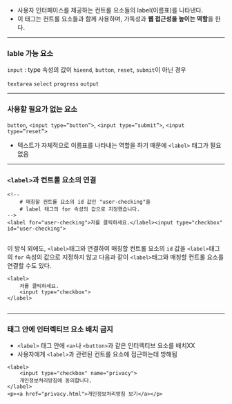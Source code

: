 <ul>
<li>사용자 인터페이스를 제공하는 컨트롤 요소들의 label(이름표)를 나타낸다.</li>
<li>이 태그는 컨트롤 요소들과 함께 사용하며, 가독성과 <strong>웹 접근성을 높이는 역할</strong>을 한다.</li>
</ul>
<hr />
<h3 id="lable-가능-요소">lable 가능 요소</h3>
<p><code>input</code> : type 속성의 값이 <code>hieend</code>, <code>button</code>, <code>reset</code>, <code>submit</code>이 아닌 경우</p>
<p><code>textarea</code> <code>select</code> <code>progress</code> <code>output</code></p>
<hr />
<h3 id="사용할-필요가-없는-요소">사용할 필요가 없는 요소</h3>
<p><code>button</code>, <code>&lt;input type=”button”&gt;</code>, <code>&lt;input type=”submit”&gt;</code>, <code>&lt;input type=”reset”&gt;</code></p>
<ul>
<li>텍스트가 자체적으로 이름표를 나타내는 역할을 하기 때문에 <code>&lt;label&gt;</code> 태그가 필요없음</li>
</ul>
<hr />
<h3 id="label과-컨트롤-요소의-연결"><code>&lt;label&gt;</code>과 컨트롤 요소의 연결</h3>
<pre><code class="language-html">&lt;!--
    # 매칭할 컨트롤 요소의 id 값인 &quot;user-checking&quot;을
    # label 태그의 for 속성의 값으로 지정했습니다.
--&gt;
&lt;label for=&quot;user-checking&quot;&gt;저를 클릭하세요.&lt;/label&gt;&lt;input type=&quot;checkbox&quot; id=&quot;user-checking&quot;&gt;</code></pre>
<p><img alt="" src="https://velog.velcdn.com/images/a700hui/post/8fc81ec1-bdf1-4326-8aa8-49ea1990dcb3/image.png" /></p>
<p>이 방식 외에도, <code>&lt;label&gt;</code>태그와 연결하여 매칭할 컨트롤 요소의 <code>id</code> 값을 <code>&lt;label&gt;</code>태그의 <code>for</code> 속성의 값으로 지정하지 않고 다음과 같이 <code>&lt;label&gt;</code>태그와 매칭할 컨트롤 요소를 연결할 수도 있다.</p>
<pre><code class="language-html">&lt;label&gt;
    저를 클릭하세요.
    &lt;input type=&quot;checkbox&quot;&gt;
&lt;/label&gt;</code></pre>
<p><img alt="" src="https://velog.velcdn.com/images/a700hui/post/a44c5a8e-cc0b-4838-93e2-0257c7053a20/image.png" /></p>
<hr />
<h3 id="label태그-안에-인터렉티브-요소-배치-금지"><label>태그 안에 인터렉티브 요소 배치 금지</h3>
<ul>
<li><code>&lt;label&gt;</code> 태그 안에 <code>&lt;a&gt;</code>나 <code>&lt;button&gt;</code>과 같은 인터렉티브 요소를 배치XX</li>
<li>사용자에게 <code>&lt;label&gt;</code>과 관련된 컨트롤 요소에 접근하는데 방해됨</li>
</ul>
<pre><code class="language-html">&lt;label&gt;
    &lt;input type=&quot;checkbox&quot; name=&quot;privacy&quot;&gt;
    개인정보처리방침에 동의합니다.
&lt;/label&gt;
&lt;p&gt;&lt;a href=&quot;privacy.html&quot;&gt;개인정보처리방침 보기&lt;/a&gt;&lt;/p&gt;</code></pre>